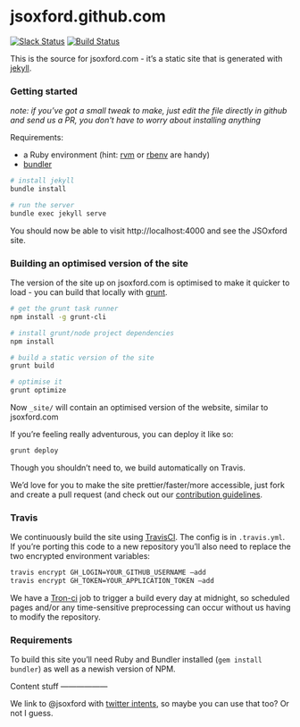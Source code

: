jsoxford.github.com
===================

[![Slack Status](https://jsoxford.herokuapp.com/badge.svg)](https://jsoxford.herokuapp.com) [![Build Status](https://travis-ci.org/jsoxford/jsoxford.github.com.svg?branch=develop)](https://travis-ci.org/jsoxford/jsoxford.github.com)

This is the source for jsoxford.com - it’s a static site that is generated with [jekyll](http://jekyllrb.com/).

### Getting started

_note: if you’ve got a small tweak to make, just edit the file directly in github and send us a PR, you don't have to worry about installing anything_

Requirements:

  * a Ruby environment (hint: [rvm](https://rvm.io/) or [rbenv](https://github.com/sstephenson/rbenv) are handy)
  * [bundler](http://bundler.io/)


```bash
# install jekyll
bundle install

# run the server
bundle exec jekyll serve
```

You should now be able to visit http://localhost:4000 and see the JSOxford site.

### Building an optimised version of the site

The version of the site up on jsoxford.com is optimised to make it quicker to load - you can build that locally with [grunt](http://gruntjs.com/).

```bash
# get the grunt task runner
npm install -g grunt-cli

# install grunt/node project dependencies
npm install

# build a static version of the site
grunt build

# optimise it
grunt optimize
```

Now `_site/` will contain an optimised version of the website, similar to jsoxford.com

If you’re feeling really adventurous, you can deploy it like so:

```bash
grunt deploy
```

Though you shouldn’t need to, we build automatically on Travis.

We’d love for you to make the site prettier/faster/more accessible, just fork and create a pull request (and check out our [contribution guidelines](CONTRIBUTING.md).

### Travis

We continuously build the site using [TravisCI](http://travis-ci.org). The config is in `.travis.yml`. If you’re porting this code to a new repository you’ll also need to replace the two encrypted environment variables:

```bash
travis encrypt GH_LOGIN=YOUR_GITHUB_USERNAME —add
travis encrypt GH_TOKEN=YOUR_APPLICATION_TOKEN —add
```

We have a [Tron-ci](http://tron-ci.herokuapp.com/jobs/1519935/) job to trigger a build every day at midnight, so scheduled pages and/or any time-sensitive preprocessing can occur without us having to modify the repository.

### Requirements

To build this site you’ll need Ruby and Bundler installed (`gem install bundler`) as well as a newish version of NPM.

Content stuff
——————

We link to @jsoxford with [twitter intents](https://dev.twitter.com/docs/intents), so maybe you can use that too? Or not I guess.

